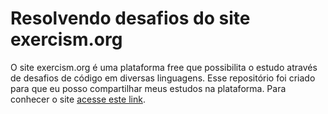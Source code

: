 # Resolvendo desafios do site exercism.org

O site exercism.org é uma plataforma free que possibilita o estudo através de desafios de código em diversas linguagens. Esse repositório foi criado para que eu posso compartilhar meus estudos na plataforma. Para conhecer o site [acesse este link](https://exercism.org/dashboard).